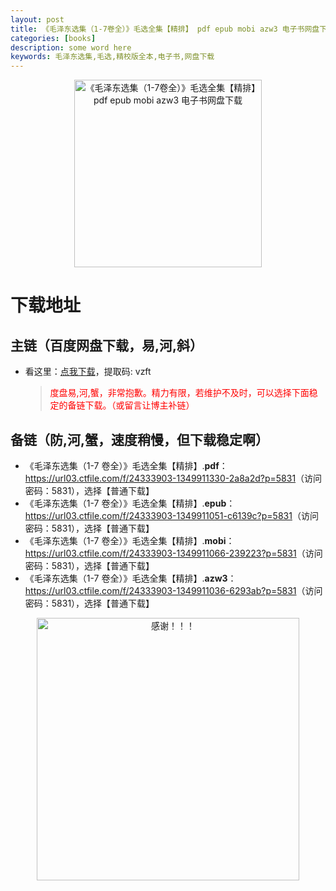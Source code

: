 ```yaml
---
layout: post
title: 《毛泽东选集（1-7卷全）》毛选全集【精排】 pdf epub mobi azw3 电子书网盘下载
categories: [books]
description: some word here
keywords: 毛泽东选集,毛选,精校版全本,电子书,网盘下载
---
```


<div align="center"><img src="https://qweree.cn/wp-content/uploads/2024/09/mao-xuan-tuya.jpg" alt="《毛泽东选集（1-7卷全）》毛选全集【精排】 pdf epub mobi azw3 电子书网盘下载" width="300px" height="auto"></div>

# 下载地址

## 主链（百度网盘下载，易,河,斜）

- 看这里：[点我下载](https://pan.baidu.com/s/1iMXUbSbtZQZjDcqDmnWUyw?pwd=vzft)，提取码: vzft

  > <p style="color:red" >度盘易,河,蟹，非常抱歉。精力有限，若维护不及时，可以选择下面稳定的备链下载。（或留言让博主补链）</p>

## 备链（防,河,蟹，速度稍慢，但下载稳定啊）

- 《毛泽东选集（1-7 卷全）》毛选全集【精排】.**pdf**：<https://url03.ctfile.com/f/24333903-1349911330-2a8a2d?p=5831>（访问密码：5831），选择【普通下载】
- 《毛泽东选集（1-7 卷全）》毛选全集【精排】.**epub**：<https://url03.ctfile.com/f/24333903-1349911051-c6139c?p=5831>（访问密码：5831），选择【普通下载】
- 《毛泽东选集（1-7 卷全）》毛选全集【精排】.**mobi**：<https://url03.ctfile.com/f/24333903-1349911066-239223?p=5831>（访问密码：5831），选择【普通下载】
- 《毛泽东选集（1-7 卷全）》毛选全集【精排】.**azw3**：<https://url03.ctfile.com/f/24333903-1349911036-6293ab?p=5831>（访问密码：5831），选择【普通下载】

<div align="center"><img src="https://pic.imgdb.cn/item/661246bf68eb935713c7f81c.gif" alt="感谢！！！" width="420px" height="auto"/></div>
